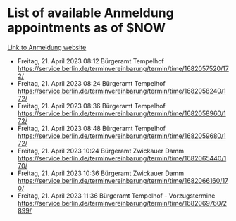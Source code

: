 # List of available Anmeldung appointments as of $NOW
[Link to Anmeldung website](https://service.berlin.de/terminvereinbarung/termin/tag.php?termin=1&anliegen[]=120686&dienstleisterlist=122210,122217,327316,122219,327312,122227,327314,122231,327346,122243,327348,122254,122252,329742,122260,329745,122262,329748,122271,327278,122273,327274,122277,327276,330436,122280,327294,122282,327290,122284,327292,122291,327270,122285,327266,122286,327264,122296,327268,150230,329760,122297,327286,122294,327284,122312,329763,122314,329775,122304,327330,122311,327334,122309,327332,317869,122281,327352,122279,329772,122283,122276,327324,122274,327326,122267,329766,122246,327318,122251,327320,122257,327322,122208,327298,122226,327300&herkunft=http%3A%2F%2Fservice.berlin.de%2Fdienstleistung%2F120686%2F)
- Freitag, 21. April 2023 08:12 Bürgeramt Tempelhof https://service.berlin.de/terminvereinbarung/termin/time/1682057520/172/
- Freitag, 21. April 2023 08:24 Bürgeramt Tempelhof https://service.berlin.de/terminvereinbarung/termin/time/1682058240/172/
- Freitag, 21. April 2023 08:36 Bürgeramt Tempelhof https://service.berlin.de/terminvereinbarung/termin/time/1682058960/172/
- Freitag, 21. April 2023 08:48 Bürgeramt Tempelhof https://service.berlin.de/terminvereinbarung/termin/time/1682059680/172/
- Freitag, 21. April 2023 10:24 Bürgeramt Zwickauer Damm https://service.berlin.de/terminvereinbarung/termin/time/1682065440/170/
- Freitag, 21. April 2023 10:36 Bürgeramt Zwickauer Damm https://service.berlin.de/terminvereinbarung/termin/time/1682066160/170/
- Freitag, 21. April 2023 11:36 Bürgeramt Tempelhof - Vorzugstermine https://service.berlin.de/terminvereinbarung/termin/time/1682069760/2899/
